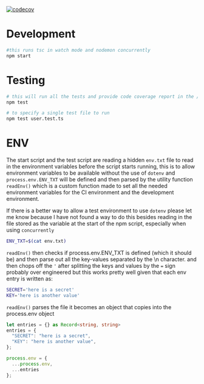 [![codecov](https://codecov.io/gh/Dj-Viking/express-ts-testing/branch/main/graph/badge.svg?token=LPOSO59XT1)](https://codecov.io/gh/Dj-Viking/express-ts-testing)

# Development
```sh
#this runs tsc in watch mode and nodemon concurrently
npm start
```

# Testing
```sh
# this will run all the tests and provide code coverage report in the /coverage directory
npm test
```

```sh
# to specify a single test file to run
npm test user.test.ts
```

# ENV
The start script and the test script are reading a hidden `env.txt` file to read in the environment variables
before the script starts running, this is to allow environment variables to be available without the use of `dotenv`
and `process.env.ENV_TXT` will be defined and then parsed by the utility function `readEnv()` which is a custom function made to set all the needed environment variables for the CI environment and the development environment.

If there is a better way to allow a test environment to use `dotenv` please let me know because I have not found a way to do this
besides reading in the file stored as the variable at the start of the npm script, especially when using `concurrently`
```sh
ENV_TXT=$(cat env.txt)
```
`readEnv()` then checks if process.env.ENV_TXT is defined (which it should be) and then parse out all the key-values separated by the \n character. and then chops off the `'` after splitting the keys and values by the `=` sign
probably over engineered but this works pretty well given that each env entry is written as:
```sh
SECRET='here is a secret'
KEY='here is another value'
```

`readEnv()` parses the file it becomes an object that copies into the process.env object
```ts
let entries = {} as Record<string, string>
entries = {
  "SECRET": "here is a secret",
  "KEY": "here is another value",
};

process.env = {
  ...process.env,
  ...entries
};
```